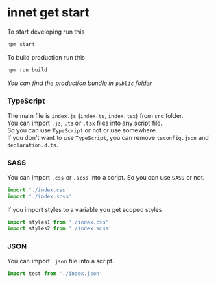 # innet get start
To start developing run this
```bash
npm start
```
To build production run this
```bash
npm run build
```
*You can find the production bundle in `public` folder*

### TypeScript
The main file is `index.js` (`index.ts`, `index.tsx`) from `src` folder.  
You can import `.js`, `.ts` or `.tsx` files into any script file.  
So you can use `TypeScript` or not or use somewhere.  
If you don't want to use `TypeScript`,
you can remove `tsconfig.json` and `declaration.d.ts`.

### SASS
You can import `.css` or `.scss` into a script.
So you can use `SASS` or not.
```typescript jsx
import './index.css'
import './index.scss'
```
If you import styles to a variable you get scoped styles.
```typescript jsx
import styles1 from './index.css'
import styles2 from './index.scss'
```
### JSON
You can import `.json` file into a script.
```typescript jsx
import test from './index.json'
```
